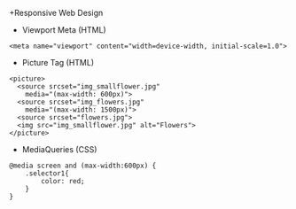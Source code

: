 +Responsive Web Design
- Viewport Meta (HTML)
```
<meta name="viewport" content="width=device-width, initial-scale=1.0">
```

- Picture Tag (HTML)
```
<picture>
  <source srcset="img_smallflower.jpg"
  	media="(max-width: 600px)">
  <source srcset="img_flowers.jpg" 
  	media="(max-width: 1500px)">
  <source srcset="flowers.jpg">
  <img src="img_smallflower.jpg" alt="Flowers">
</picture>
```

- MediaQueries (CSS)
```
@media screen and (max-width:600px) {
	.selector1{
		color: red;
	}
}
```